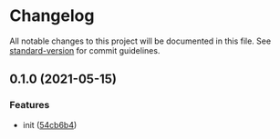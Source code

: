 # Changelog

All notable changes to this project will be documented in this file. See [standard-version](https://github.com/conventional-changelog/standard-version) for commit guidelines.

## 0.1.0 (2021-05-15)


### Features

* init ([54cb6b4](https://github.com/BlackGlory/bigint-base/commit/54cb6b4060c2a260e571cbc04e9bfa7d34ce5df3))
